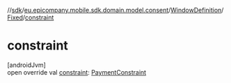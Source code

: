//[sdk](../../../../index.md)/[eu.epicompany.mobile.sdk.domain.model.consent](../../index.md)/[WindowDefinition](../index.md)/[Fixed](index.md)/[constraint](constraint.md)

# constraint

[androidJvm]\
open override val [constraint](constraint.md): [PaymentConstraint](../../-payment-constraint/index.md)
